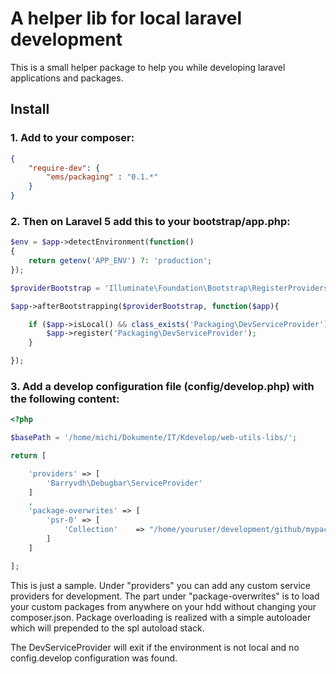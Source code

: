 # A helper lib for local laravel development
This is a small helper package to help you while developing laravel applications and packages.

## Install
### 1. Add to your composer:
```json
{
    "require-dev": {
        "ems/packaging" : "0.1.*"
    }
}
```
### 2. Then on Laravel 5 add this to your bootstrap/app.php:

```php
$env = $app->detectEnvironment(function()
{
    return getenv('APP_ENV') ?: 'production';
});

$providerBootstrap = 'Illuminate\Foundation\Bootstrap\RegisterProviders';

$app->afterBootstrapping($providerBootstrap, function($app){

    if ($app->isLocal() && class_exists('Packaging\DevServiceProvider')) {
        $app->register('Packaging\DevServiceProvider');
    }

});
```
### 3. Add a develop configuration file (config/develop.php) with the following content:
```php
<?php

$basePath = '/home/michi/Dokumente/IT/Kdevelop/web-utils-libs/';

return [

    'providers' => [
        'Barryvdh\Debugbar\ServiceProvider'
    ]
    ,
    'package-overwrites' => [
        'psr-0' => [
            'Collection'    => "/home/youruser/development/github/mypackage/src"
        ]
    ]

];
```
This is just a sample. Under "providers" you can add any custom service providers for development. The part under "package-overwrites" is to load your custom packages from anywhere on your hdd without changing your composer.json.
Package overloading is realized with a simple autoloader which will prepended to the spl autoload stack.

The DevServiceProvider will exit if the environment is not local and no config.develop configuration was found.

